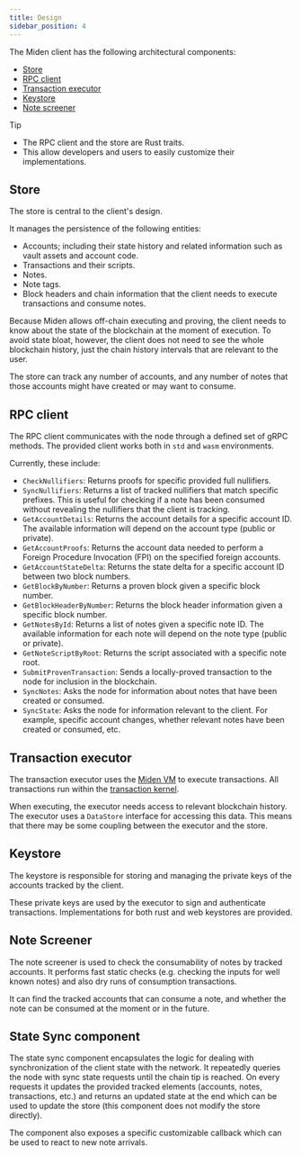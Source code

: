 ```yaml
---
title: Design
sidebar_position: 4
---
```


The Miden client has the following architectural components:

- [Store](#store)
- [RPC client](#rpc-client)
- [Transaction executor](#transaction-executor)
- [Keystore](#keystore)
- [Note screener](#note-screener)

> [!Tip]
> - The RPC client and the store are Rust traits.
> - This allow developers and users to easily customize their implementations.

## Store

The store is central to the client's design.

It manages the persistence of the following entities:

- Accounts; including their state history and related information such as vault assets and account code.
- Transactions and their scripts.
- Notes.
- Note tags.
- Block headers and chain information that the client needs to execute transactions and consume notes.

Because Miden allows off-chain executing and proving, the client needs to know about the state of the blockchain at the moment of execution. To avoid state bloat, however, the client does not need to see the whole blockchain history, just the chain history intervals that are relevant to the user.

The store can track any number of accounts, and any number of notes that those accounts might have created or may want to consume.

## RPC client

The RPC client communicates with the node through a defined set of gRPC methods. The provided client works both in `std` and `wasm` environments.

Currently, these include:

- `CheckNullifiers`: Returns proofs for specific provided full nullifiers.
- `SyncNullifiers`: Returns a list of tracked nullifiers that match specific prefixes. This is useful for checking if a note has been consumed without revealing the nullifiers that the client is tracking.
- `GetAccountDetails`: Returns the account details for a specific account ID. The available information will depend on the account type (public or private).
- `GetAccountProofs`: Returns the account data needed to perform a Foreign Procedure Invocation (FPI) on the specified foreign accounts.
- `GetAccountStateDelta`: Returns the state delta for a specific account ID between two block numbers.
- `GetBlockByNumber`: Returns a proven block given a specific block number.
- `GetBlockHeaderByNumber`: Returns the block header information given a specific block number.
- `GetNotesById`: Returns a list of notes given a specific note ID. The available information for each note will depend on the note type (public or private).
- `GetNoteScriptByRoot`: Returns the script associated with a specific note root.
- `SubmitProvenTransaction`: Sends a locally-proved transaction to the node for inclusion in the blockchain.
- `SyncNotes`: Asks the node for information about notes that have been created or consumed.
- `SyncState`: Asks the node for information relevant to the client. For example, specific account changes, whether relevant notes have been created or consumed, etc.

## Transaction executor

The transaction executor uses the [Miden VM](https://0xmiden.github.io/miden-docs/imported/miden-vm/src/intro/main.html) to execute transactions. All transactions run within the [transaction kernel](https://0xmiden.github.io/miden-docs/imported/miden-base/src/transaction.html).

When executing, the executor needs access to relevant blockchain history. The executor uses a `DataStore` interface for accessing this data. This means that there may be some coupling between the executor and the store.

## Keystore

The keystore is responsible for storing and managing the private keys of the accounts tracked by the client.

These private keys are used by the executor to sign and authenticate transactions. Implementations for both rust and web keystores are provided.

## Note Screener

The note screener is used to check the consumability of notes by tracked accounts. It performs fast static checks (e.g. checking the inputs for well known notes) and also dry runs of consumption transactions.

It can find the tracked accounts that can consume a note, and whether the note can be consumed at the moment or in the future.

## State Sync component

The state sync component encapsulates the logic for dealing with synchronization of the client state with the network. It repeatedly queries the node with sync state requests until the chain tip is reached. On every requests it updates the provided tracked elements (accounts, notes, transactions, etc.) and returns an updated state at the end which can be used to update the store (this component does not modify the store directly).

The component also exposes a specific customizable callback which can be used to react to new note arrivals.
